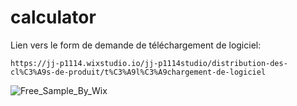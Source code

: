 # calculator

Lien vers le form de demande de téléchargement de logiciel:
    
    https://jj-p1114.wixstudio.io/jj-p1114studio/distribution-des-cl%C3%A9s-de-produit/t%C3%A9l%C3%A9chargement-de-logiciel
   
![Free_Sample_By_Wix](https://github.com/SOFTWARE-JJP1114STUDIO/calculator/assets/86020351/ebf01bbb-a491-47d0-9b5d-d81e619d7b43)
